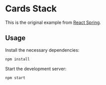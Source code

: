 # Cards Stack

This is the original example from [React Spring](https://react-spring.dev/docs/components/use-springs).

## Usage

Install the necessary dependencies:

```bash
npm install
```

Start the development server:

```bash
npm start
```
